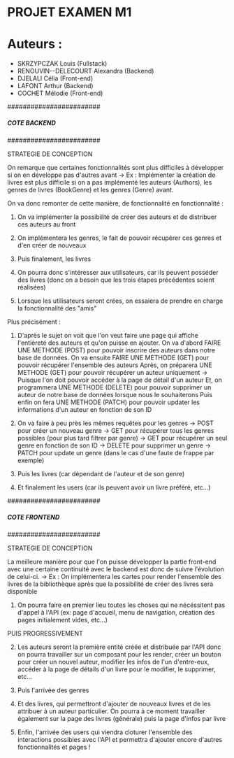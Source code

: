 # PROJET EXAMEN M1 

# Auteurs : 
- SKRZYPCZAK Louis (Fullstack)
- RENOUVIN--DELECOURT Alexandra (Backend)
- DJELALI Célia (Front-end)
- LAFONT Arthur (Backend)
- COCHET Mélodie (Front-end)

######################## 
##### COTE BACKEND #####
########################

STRATEGIE DE CONCEPTION

On remarque que certaines fonctionnalités sont plus difficiles à développer si on en développe pas d'autres avant
-> Ex : Implémenter la création de livres est plus difficile si on a pas implémenté les auteurs (Authors), les genres de livres (BookGenre) et les genres (Genre) avant.

On va donc remonter de cette manière, de fonctionnalité en fonctionnalité : 
1. On va implémenter la possibilité de créer des auteurs et de distribuer ces auteurs au front
2. On implémentera les genres, le fait de pouvoir récupérer ces genres et d'en créer de nouveaux
3. Puis finalement, les livres

4. On pourra donc s'intéresser aux utilisateurs, car ils peuvent posséder des livres (donc on a besoin que les trois étapes précédentes soient réalisées)
5. Lorsque les utilisateurs seront crées, on essaiera de prendre en charge la fonctionnalité des "amis"


Plus précisément : 
1. D'après le sujet on voit que l'on veut faire une page qui affiche l'entièreté des auteurs et qu'on puisse en ajouter.
   On va d'abord FAIRE UNE METHODE (POST) pour pouvoir inscrire des auteurs dans notre base de données.
   On va ensuite FAIRE UNE METHODE (GET) pour pouvoir récupérer l'ensemble des auteurs
   Après, on préparera UNE METHODE (GET) pour pouvoir récupérer un auteur uniquement -> Puisque l'on doit pouvoir accéder à la page de détail d'un auteur
   Et, on programmera UNE METHODE (DELETE) pour pouvoir supprimer un auteur de notre base de données lorsque nous le souhaiterons
   Puis enfin on fera UNE METHODE (PATCH) pour pouvoir updater les informations d'un auteur en fonction de son ID

2. On va faire à peu près les mêmes requêtes pour les genres
   -> POST pour créer un nouveau genre
   -> GET pour récupérer tous les genres possibles (pour plus tard filtrer par genre)
   -> GET pour récupérer un seul genre en fonction de son ID
   -> DELETE pour supprimer un genre
   -> PATCH pour update un genre (dans le cas d'une faute de frappe par exemple)

3. Puis les livres (car dépendant de l'auteur et de son genre)

4. Et finalement les users (car ils peuvent avoir un livre préféré, etc...)


######################## 
##### COTE FRONTEND ####
########################

STRATEGIE DE CONCEPTION

La meilleure manière pour que l'on puisse développer la partie front-end avec une certaine continuité avec le backend est donc de suivre l'évolution de celui-ci.
-> Ex : On implémentera les cartes pour render l'ensemble des livres de la bibliothèque après que la possibilité de créer des livres sera disponible

1. On pourra faire en premier lieu toutes les choses qui ne nécéssitent pas d'appel à l'API (ex: page d'accueil, menu de navigation, création des pages initialement vides, etc...)

PUIS PROGRESSIVEMENT

2. Les auteurs seront la première entité créée et distribuée par l'API donc on pourra travailler sur un composant pour les render, créer un bouton pour créer un nouvel auteur, modifier les infos de l'un d'entre-eux, accéder à la page de détails d'un livre pour le modifier, le supprimer, etc...

3. Puis l'arrivée des genres 

4. Et des livres, qui permettront d'ajouter de nouveaux livres et de les attribuer à un auteur particulier. On pourra à ce moment travailler également sur la page des livres (générale) puis la page d'infos par livre

5. Enfin, l'arrivée des users qui viendra cloturer l'ensemble des interactions possibles avec l'API et permettra d'ajouter encore d'autres fonctionnalités et pages !
